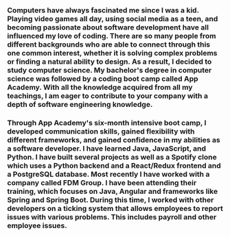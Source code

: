 ### Computers have always fascinated me since I was a kid. Playing video games all day, using social media as a teen, and becoming passionate about software development have all influenced my love of coding. There are so many people from different backgrounds who are able to connect through this one common interest, whether it is solving complex problems or finding a natural ability to design. As a result, I decided to study computer science. My bachelor's degree in computer science was followed by a coding boot camp called App Academy. With all the knowledge acquired from all my teachings, I am eager to contribute to your company with a depth of software engineering knowledge.

### Through App Academy's six-month intensive boot camp, I developed communication skills, gained flexibility with different frameworks, and gained confidence in my abilities as a software developer. I have learned Java, JavaScript, and Python. I have built several projects as well as a Spotify clone which uses a Python backend and a React/Redux frontend and a PostgreSQL database. Most recently I have worked with a company called FDM Group. I have been attending their training, which focuses on Java, Angular and frameworks like Spring and Spring Boot. During this time, I worked with other developers on a ticking system that allows employees to report issues with various problems. This includes payroll and other employee issues.
<!--
**Wilvanson/Wilvanson** is a ✨ _special_ ✨ repository because its `README.md` (this file) appears on your GitHub profile.

Here are some ideas to get you started:

- 🔭 I’m currently working on ...
- 🌱 I’m currently learning ...
- 👯 I’m looking to collaborate on ...
- 🤔 I’m looking for help with ...
- 💬 Ask me about ...
- 📫 How to reach me: ...
- 😄 Pronouns: ...
- ⚡ Fun fact: ...
-->
